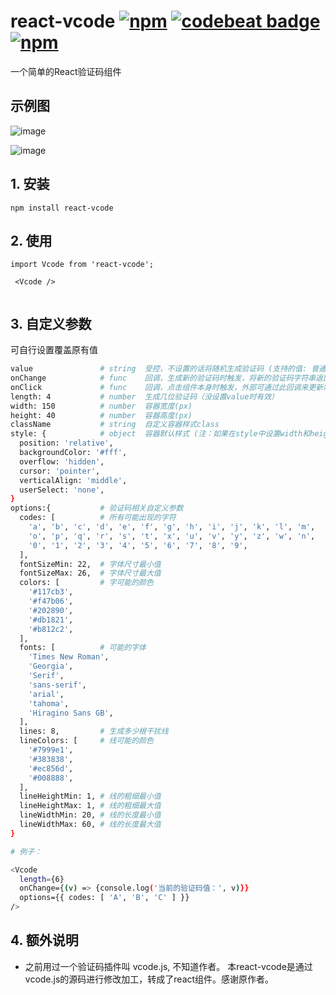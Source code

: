 # react-vcode [![npm](https://img.shields.io/npm/v/react-vcode.svg)](https://www.npmjs.com/package/react-vcode) [![codebeat badge](https://codebeat.co/badges/6b270f5e-c8d9-4f47-9f84-2833fcf897aa)](https://codebeat.co/projects/github-com-javaluo-react-vcode-master) [![npm](https://img.shields.io/npm/dy/react-vcode.svg)](https://www.npmjs.com/package/react-vcode)
一个简单的React验证码组件

## 示例图

![image](https://github.com/javaLuo/react-vcode/blob/master/example/assets/test1.png)

![image](https://github.com/javaLuo/react-vcode/blob/master/example/assets/test2.png)


## 1. 安装

````
npm install react-vcode
````

## 2. 使用

````
import Vcode from 'react-vcode';

 <Vcode />
 
````

## 3. 自定义参数

可自行设置覆盖原有值

````bash
value               # string  受控，不设置的话将随机生成验证码 (支持的值: 普通字符串/网络图片路径/import的本地图片/base64图片)
onChange            # func    回调，生成新的验证码时触发，将新的验证码字符串返回上级 (如果value字段被传入了图片，将返回null)
onClick             # func    回调，点击组件本身时触发，外部可通过此回调来更新需要传入的验证码 (如果没设置value，点击就会自动重新生成二维码)
length: 4           # number  生成几位验证码（没设置value时有效）
width: 150          # number  容器宽度(px)
height: 40          # number  容器高度(px)
className           # string  自定义容器样式class
style: {            # object  容器默认样式 (注：如果在style中设置width和height,将覆盖上面通过属性设置的width和height)
  position: 'relative',
  backgroundColor: '#fff',
  overflow: 'hidden',
  cursor: 'pointer',
  verticalAlign: 'middle',
  userSelect: 'none',
}
options:{           # 验证码相关自定义参数
  codes: [          # 所有可能出现的字符
    'a', 'b', 'c', 'd', 'e', 'f', 'g', 'h', 'i', 'j', 'k', 'l', 'm',
    'o', 'p', 'q', 'r', 's', 't', 'x', 'u', 'v', 'y', 'z', 'w', 'n',
    '0', '1', '2', '3', '4', '5', '6', '7', '8', '9',
  ],
  fontSizeMin: 22,  # 字体尺寸最小值
  fontSizeMax: 26,  # 字体尺寸最大值
  colors: [         # 字可能的颜色
    '#117cb3',
    '#f47b06',
    '#202890',
    '#db1821',
    '#b812c2',
  ],
  fonts: [          # 可能的字体
    'Times New Roman',
    'Georgia',
    'Serif',
    'sans-serif',
    'arial',
    'tahoma',
    'Hiragino Sans GB',
  ],
  lines: 8,         # 生成多少根干扰线
  lineColors: [     # 线可能的颜色
    '#7999e1',
    '#383838',
    '#ec856d',
    '#008888',
  ],
  lineHeightMin: 1, # 线的粗细最小值
  lineHeightMax: 1, # 线的粗细最大值
  lineWidthMin: 20, # 线的长度最小值
  lineWidthMax: 60, # 线的长度最大值
}

# 例子：

<Vcode
  length={6}
  onChange={(v) => {console.log('当前的验证码值：', v)}}
  options={{ codes: [ 'A', 'B', 'C' ] }}
/>
````

## 4. 额外说明

* 之前用过一个验证码插件叫 vcode.js, 不知道作者。 本react-vcode是通过vcode.js的源码进行修改加工，转成了react组件。感谢原作者。
